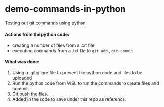 # demo-commands-in-python
Testing out git commands using python.

#### Actions from the python code:
 - creating a number of files from a .txt file
 - executing commands from a .txt file to `git add` , `git commit`

#### What was done:
1.  Using a .gitignore file to prevent the python code and files to be uploaded
2.  Run the python code from WSL to run the commands to create files and commit.
3.  Git push the files.
4.  Added in the code to save under this repo as reference.

